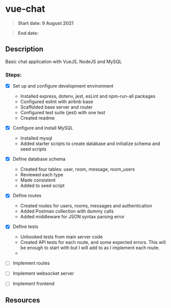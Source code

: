 # vue-chat

> **Start date: 9 August 2021**

> **End date:**

## Description

Basic chat application with VueJS, NodeJS and MySQL

### Steps:

- [x] Set up and configure development environment

  - Installed express, dotenv, jest, esLint and npm-run-all packages
  - Configured eslint with airbnb base
  - Scaffolded base server and router
  - Configured test suite (jest) with one test
  - Created readme

- [x] Configure and install MySQL

  - Installed mysql
  - Added starter scripts to create database and initialize schema and seed scripts

- [x] Define database schema

  - Created four tables: user, room, message, room_users
  - Reviewed each type
  - Made consistent
  - Added to seed script

- [x] Define routes

  - Created routes for users, rooms, messages and authentication
  - Added Postman collection with dummy calls
  - Added middleware for JSON syntax parsing error

- [x] Define tests

  - Unhooked tests from main server code
  - Created API tests for each route, and some expected errors. This will be enough to start with but I will add to as I implement each route.
  -

- [ ] Implement routes

- [ ] Implement websocket server

- [ ] Implement frontend

## Resources
